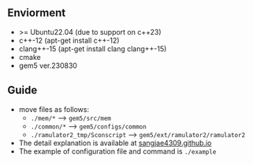 ## Enviorment
- \>= Ubuntu22.04 (due to support on c++23)
- c++-12 (apt-get install c++-12)
- clang++-15 (apt-get install clang clang++-15)
- cmake
- gem5 ver.230830

## Guide
- move files as follows:
  - `./mem/*` --> `gem5/src/mem`
  - `./common/*` --> `gem5/configs/common`
  - `./ramulator2_tmp/Sconscript` --> `gem5/ext/ramulator2/ramulator2`
- The detail explanation is available at [sangjae4309.github.io](https://sangjae4309.github.io/about/)
- The example of configuration file and command is `./example`

